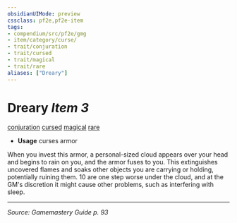 ```yaml
---
obsidianUIMode: preview
cssclass: pf2e,pf2e-item
tags:
- compendium/src/pf2e/gmg
- item/category/curse/
- trait/conjuration
- trait/cursed
- trait/magical
- trait/rare
aliases: ["Dreary"]
---
```

# Dreary *Item 3*  
[conjuration](conjuration.md "Conjuration School Trait")  [cursed](cursed-gmg.md "Cursed Item Trait")  [magical](magical.md "Magical Item Trait")  [rare](rare.md "Rare Rarity Trait")  

- **Usage** curses armor

When you invest this armor, a personal-sized cloud appears over your head and begins to rain on you, and the armor fuses to you. This extinguishes uncovered flames and soaks other objects you are carrying or holding, potentially ruining them. 10 are one step worse under the cloud, and at the GM's discretion it might cause other problems, such as interfering with sleep.


---
*Source: Gamemastery Guide p. 93*